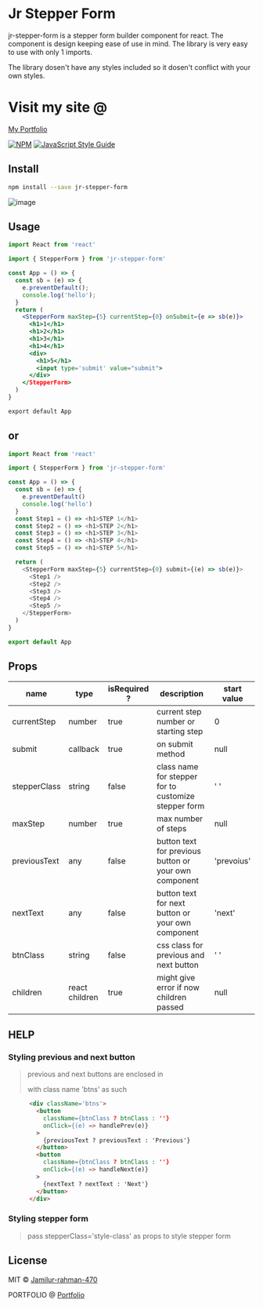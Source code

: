 # Jr Stepper Form

jr-stepper-form is a stepper form builder component for react. The component is design keeping ease of use in mind. The library is very easy to use with only 1 imports.

The library dosen't have any styles included so it dosen't conflict with your own styles.

# Visit my site @

[My Portfolio](https://jamilurrahman.com/)
>

[![NPM](https://img.shields.io/npm/v/jr-stepper-form.svg)](https://www.npmjs.com/package/jr-stepper-form) [![JavaScript Style Guide](https://img.shields.io/badge/code_style-standard-brightgreen.svg)](https://standardjs.com)

## Install

```bash
npm install --save jr-stepper-form

```
![image](https://user-images.githubusercontent.com/33858136/100274375-83e7db00-2f88-11eb-8d61-ece21ebe3df1.png)

## Usage

```jsx
import React from 'react'

import { StepperForm } from 'jr-stepper-form'

const App = () => {
  const sb = (e) => {
    e.preventDefault();
    console.log('hello');
  }
  return (
    <StepperForm maxStep={5} currentStep={0} onSubmit={e => sb(e)}>
      <h1>1</h1>
      <h1>2</h1>
      <h1>3</h1>
      <h1>4</h1>
      <div>
        <h1>5</h1>
        <input type='submit' value="submit">
      </div>
    </StepperForm>
  )
}

export default App


```

## or

```javascript
import React from 'react'

import { StepperForm } from 'jr-stepper-form'

const App = () => {
  const sb = (e) => {
    e.preventDefault()
    console.log('hello')
  }
  const Step1 = () => <h1>STEP 1</h1>
  const Step2 = () => <h1>STEP 2</h1>
  const Step3 = () => <h1>STEP 3</h1>
  const Step4 = () => <h1>STEP 4</h1>
  const Step5 = () => <h1>STEP 5</h1>

  return (
    <StepperForm maxStep={5} currentStep={0} submit={(e) => sb(e)}>
      <Step1 />
      <Step2 />
      <Step3 />
      <Step4 />
      <Step5 />
    </StepperForm>
  )
}

export default App
```

## Props

| name         | type           | isRequired ? | description                                           | start value |
| ------------ | -------------- | ------------ | ----------------------------------------------------- | ----------- |
| currentStep  | number         | true         | current step number or starting step                  | 0           |
| submit       | callback       | true         | on submit method                                      | null        |
| stepperClass | string         | false        | class name for stepper for to customize stepper form  | ' '         |
| maxStep      | number         | true         | max number of steps                                   | null        |
| previousText | any            | false        | button text for previous button or your own component | 'prevoius'  |
| nextText     | any            | false        | button text for next button or your own component     | 'next'      |
| btnClass     | string         | false        | css class for previous and next button                | ' '         |
| children     | react children | true         | might give error if now children passed               | null        |

## HELP

### Styling previous and next button

>previous and next buttons are enclosed in <div> with class name 'btns' as such

```html
      <div className='btns'>
        <button
          className={btnClass ? btnClass : ''}
          onClick={(e) => handlePrev(e)}
        >
          {previousText ? previousText : 'Previous'}
        </button>
        <button
          className={btnClass ? btnClass : ''}
          onClick={(e) => handleNext(e)}
        >
          {nextText ? nextText : 'Next'}
        </button>
      </div>
```
### Styling stepper form

>pass stepperClass='style-class' as props to style stepper form


## License

MIT © [Jamilur-rahman-470](https://github.com/Jamilur-rahman-470)

PORTFOLIO @ [Portfolio](https://jamilurrahman.com)
